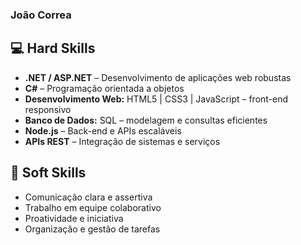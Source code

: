 ### João Correa

## 💻 Hard Skills
- **.NET / ASP.NET** – Desenvolvimento de aplicações web robustas  
- **C#** – Programação orientada a objetos 
- **Desenvolvimento Web:** HTML5 | CSS3 | JavaScript – front-end responsivo  
- **Banco de Dados:** SQL – modelagem e consultas eficientes  
- **Node.js** – Back-end e APIs escaláveis  
- **APIs REST** – Integração de sistemas e serviços

## 🌟 Soft Skills
- Comunicação clara e assertiva  
- Trabalho em equipe colaborativo  
- Proatividade e iniciativa  
- Organização e gestão de tarefas
